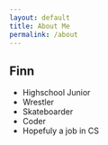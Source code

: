 ```yaml
---
layout: default
title: About Me
permalink: /about
---
```


## Finn
- Highschool Junior
- Wrestler
- Skateboarder
- Coder
- Hopefuly a job in CS